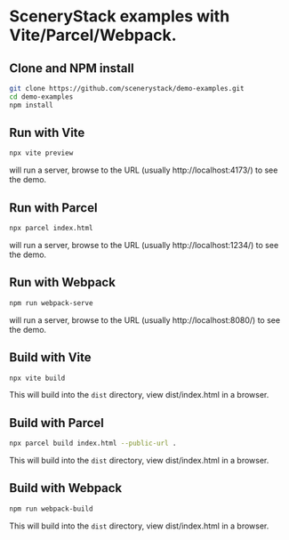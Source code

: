 SceneryStack examples with Vite/Parcel/Webpack.
================

## Clone and NPM install

```sh
git clone https://github.com/scenerystack/demo-examples.git
cd demo-examples
npm install
```

## Run with Vite

```sh
npx vite preview
```

will run a server, browse to the URL (usually http://localhost:4173/) to see the demo.

## Run with Parcel

```sh
npx parcel index.html
```

will run a server, browse to the URL (usually http://localhost:1234/) to see the demo.

## Run with Webpack

```sh
npm run webpack-serve
````

will run a server, browse to the URL (usually http://localhost:8080/) to see the demo.

## Build with Vite

```sh
npx vite build
```

This will build into the `dist` directory, view dist/index.html in a browser.

## Build with Parcel

```sh
npx parcel build index.html --public-url .
```

This will build into the `dist` directory, view dist/index.html in a browser.

## Build with Webpack

```sh
npm run webpack-build
```

This will build into the `dist` directory, view dist/index.html in a browser.